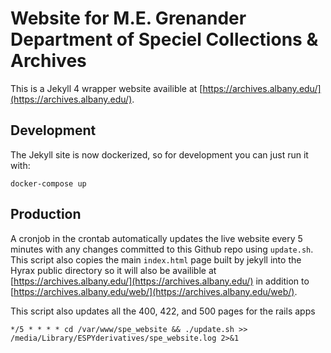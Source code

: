 # Website for M.E. Grenander Department of Speciel Collections & Archives

This is a Jekyll 4 wrapper website availible at [https://archives.albany.edu/](https://archives.albany.edu/).

## Development

The Jekyll site is now dockerized, so for development you can just run it with:

```
docker-compose up
```

## Production

A cronjob in the crontab automatically updates the live website every 5 minutes with any changes committed to this Github repo using `update.sh`. This script also copies the main `index.html` page built by jekyll into the Hyrax public directory so it will also be availible at [https://archives.albany.edu/](https://archives.albany.edu/) in addition to [https://archives.albany.edu/web/](https://archives.albany.edu/web/).

This script also updates all the 400, 422, and 500 pages for the rails apps

```
*/5 * * * * cd /var/www/spe_website && ./update.sh >> /media/Library/ESPYderivatives/spe_website.log 2>&1
```



